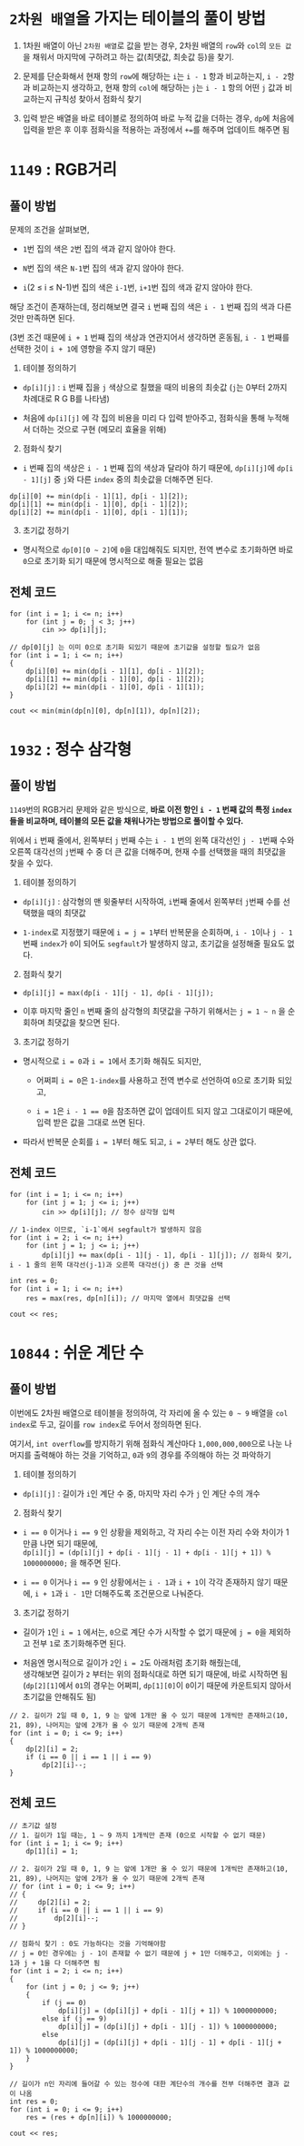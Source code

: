 # `2차원 배열`을 가지는 테이블의 풀이 방법

1. 1차원 배열이 아닌 `2차원 배열`로 값을 받는 경우, 2차원 배열의 `row`와 `col`의 `모든 값`을 채워서 마지막에 구하려고 하는 값(최댓값, 최솟값 등)을 찾기.

2. 문제를 단순화해서 현재 항의 `row`에 해당하는 `i`는 `i - 1` 항과 비교하는지, `i - 2`항과 비교하는지 생각하고, 
현재 항의 `col`에 해당하는 `j`는 `i - 1` 항의 어떤 `j` 값과 비교하는지 규칙성 찾아서 점화식 찾기

4. 입력 받은 배열을 바로 테이블로 정의하여 바로 누적 값을 더하는 경우, `dp`에 처음에 입력을 받은 후 이후 점화식을 적용하는 과정에서 `+=`를 해주며 업데이트 해주면 됨

# `1149` : RGB거리

## 풀이 방법

문제의 조건을 살펴보면,

- `1`번 집의 색은 `2`번 집의 색과 같지 않아야 한다.

- `N`번 집의 색은 `N-1`번 집의 색과 같지 않아야 한다.

- `i`(2 ≤ i ≤ N-1)번 집의 색은 `i-1`번, `i+1`번 집의 색과 같지 않아야 한다.

해당 조건이 존재하는데, 정리해보면 결국 `i` 번째 집의 색은 `i - 1` 번째 집의 색과 다른 것만 만족하면 된다. 

(3번 조건 때문에 `i + 1` 번째 집의 색상과 연관지어서 생각하면 혼동됨, `i - 1` 번째를 선택한 것이 `i + 1`에 영향을 주지 않기 때문)

1. 테이블 정의하기 

- `dp[i][j]` : `i` 번째 집을 `j` 색상으로 칠했을 때의 비용의 최솟값 (`j`는 0부터 2까지 차례대로 R G B를 나타냄)

- 처음에 `dp[i][j]` 에 각 집의 비용을 미리 다 입력 받아주고, 점화식을 통해 누적해서 더하는 것으로 구현 (메모리 효율을 위해)

2. 점화식 찾기

- `i` 번째 집의 색상은 `i - 1` 번째 집의 색상과 달라야 하기 때문에, `dp[i][j]`에 `dp[i - 1][j]` 중 `j`와 다른 `index` 중의 최솟값을 더해주면 된다.

```
dp[i][0] += min(dp[i - 1][1], dp[i - 1][2]);
dp[i][1] += min(dp[i - 1][0], dp[i - 1][2]);
dp[i][2] += min(dp[i - 1][0], dp[i - 1][1]);
```

3. 초기값 정하기

- 명시적으로 `dp[0][0 ~ 2]`에 `0`을 대입해줘도 되지만, 전역 변수로 초기화하면 바로 `0`으로 초기화 되기 때문에 명시적으로 해줄 필요는 없음

## 전체 코드

```
for (int i = 1; i <= n; i++)
    for (int j = 0; j < 3; j++)
        cin >> dp[i][j];

// dp[0][j] 는 이미 0으로 초기화 되있기 때문에 초기값을 설정할 필요가 없음
for (int i = 1; i <= n; i++)
{
    dp[i][0] += min(dp[i - 1][1], dp[i - 1][2]);
    dp[i][1] += min(dp[i - 1][0], dp[i - 1][2]);
    dp[i][2] += min(dp[i - 1][0], dp[i - 1][1]);
}

cout << min(min(dp[n][0], dp[n][1]), dp[n][2]);
```

# `1932` : 정수 삼각형

## 풀이 방법

`1149`번의 RGB거리 문제와 같은 방식으로, **바로 이전 항인 `i - 1` 번째 값의 특정 `index` 들을 비교하며, 테이블의 모든 값을 채워나가는 방법으로 풀이할 수 있다.**

위에서 `i` 번째 줄에서, 왼쪽부터 `j` 번째 수는 `i - 1` 번의 왼쪽 대각선인 `j - 1`번째 수와 오른쪽 대각선의 `j`번째 수 중 더 큰 값을 더해주며, 현재 수를 선택했을 때의 최댓값을 찾을 수 있다.

1. 테이블 정의하기

- `dp[i][j]` : 삼각형의 맨 윗줄부터 시작하여, `i`번째 줄에서 왼쪽부터 `j`번째 수를 선택했을 때의 최댓값

- `1-index`로 지정했기 때문에 `i = j = 1`부터 반복문을 순회하며, `i - 1`이나 `j - 1` 번째 `index`가 `0`이 되어도 `segfault`가 발생하지 않고, 초기값을 설정해줄 필요도 없다.

2. 점화식 찾기

- `dp[i][j] = max(dp[i - 1][j - 1], dp[i - 1][j]);`

- 이후 마지막 줄인 `n` 번째 줄의 삼각형의 최댓값을 구하기 위해서는 `j = 1 ~ n` 을 순회하며 최댓값을 찾으면 된다.

3. 초기값 정하기

- 명시적으로 `i = 0`과 `i = 1`에서 초기화 해줘도 되지만, 
    
    - 어쩌피 `i = 0`은 `1-index`를 사용하고 전역 변수로 선언하여 `0`으로 초기화 되있고,

    - `i = 1`은 `i - 1 == 0`을 참조하면 값이 업데이트 되지 않고 그대로이기 때문에, 입력 받은 값을 그대로 쓰면 된다.

- 따라서 반복문 순회를 `i = 1`부터 해도 되고, `i = 2`부터 해도 상관 없다.

## 전체 코드

```
for (int i = 1; i <= n; i++)
    for (int j = 1; j <= i; j++)
        cin >> dp[i][j]; // 정수 삼각형 입력

// 1-index 이므로, `i-1`에서 segfault가 발생하지 않음
for (int i = 2; i <= n; i++)
    for (int j = 1; j <= i; j++)
        dp[i][j] += max(dp[i - 1][j - 1], dp[i - 1][j]); // 점화식 찾기, i - 1 줄의 왼쪽 대각선(j-1)과 오른쪽 대각선(j) 중 큰 것을 선택

int res = 0;
for (int i = 1; i <= n; i++)
    res = max(res, dp[n][i]); // 마지막 열에서 최댓값을 선택

cout << res;
```

# `10844` : 쉬운 계단 수

## 풀이 방법

이번에도 2차원 배열으로 테이블을 정의하여, 각 자리에 올 수 있는 `0 ~ 9` 배열을 `col index`로 두고, 길이를 `row index`로 두어서 정의하면 된다.

여기서, `int overflow`를 방지하기 위해 점화식 계산마다 `1,000,000,000`으로 나눈 나머지를 출력해야 하는 것을 기억하고, `0`과 `9`의 경우를 주의해야 하는 것 파악하기

1. 테이블 정의하기

- `dp[i][j]` : 길이가 `i`인 계단 수 중, 마지막 자리 수가 `j` 인 계단 수의 개수

2. 점화식 찾기

- `i == 0` 이거나 `i == 9` 인 상황을 제외하고, 각 자리 수는 이전 자리 수와 차이가 1만큼 나면 되기 때문에,\
`dp[i][j] = (dp[i][j] + dp[i - 1][j - 1] + dp[i - 1][j + 1]) % 1000000000;` 을 해주면 된다.

- `i == 0` 이거나 `i == 9` 인 상황에서는 `i - 1`과 `i + 1`이 각각 존재하지 않기 때문에, `i + 1`과 `i - 1`만 더해주도록 조건문으로 나눠준다.

3. 초기값 정하기

- 길이가 `1`인 `i = 1` 에서는, `0`으로 계단 수가 시작할 수 없기 때문에 `j = 0`을 제외하고 전부 `1`로 초기화해주면 된다.

- 처음엔 명시적으로 길이가 `2`인 `i = 2`도 아래처럼 초기화 해줬는데,\
생각해보면 길이가 `2` 부터는 위의 점화식대로 하면 되기 때문에, 바로 시작하면 됨 \
(`dp[2][1]`에서 `01`의 경우는 어쩌피, `dp[1][0]`이 `0`이기 때문에 카운트되지 않아서 초기값을 안해줘도 됨)

```
// 2. 길이가 2일 때 0, 1, 9 는 앞에 1개만 올 수 있기 때문에 1개씩만 존재하고(10, 21, 89), 나머지는 앞에 2개가 올 수 있기 때문에 2개씩 존재
for (int i = 0; i <= 9; i++)
{
    dp[2][i] = 2;
    if (i == 0 || i == 1 || i == 9)
        dp[2][i]--;
}
```

## 전체 코드

```
// 초기값 설정
// 1. 길이가 1일 때는, 1 ~ 9 까지 1개씩만 존재 (0으로 시작할 수 없기 때문)
for (int i = 1; i <= 9; i++)
    dp[1][i] = 1;

// 2. 길이가 2일 때 0, 1, 9 는 앞에 1개만 올 수 있기 때문에 1개씩만 존재하고(10, 21, 89), 나머지는 앞에 2개가 올 수 있기 때문에 2개씩 존재
// for (int i = 0; i <= 9; i++)
// {
//     dp[2][i] = 2;
//     if (i == 0 || i == 1 || i == 9)
//         dp[2][i]--;
// }

// 점화식 찾기 : 0도 가능하다는 것을 기억해야함
// j = 0인 경우에는 j - 1이 존재할 수 없기 때문에 j + 1만 더해주고, 이외에는 j - 1과 j + 1을 다 더해주면 됨
for (int i = 2; i <= n; i++)
{
    for (int j = 0; j <= 9; j++)
    {
        if (j == 0)
            dp[i][j] = (dp[i][j] + dp[i - 1][j + 1]) % 1000000000;
        else if (j == 9)
            dp[i][j] = (dp[i][j] + dp[i - 1][j - 1]) % 1000000000;
        else
            dp[i][j] = (dp[i][j] + dp[i - 1][j - 1] + dp[i - 1][j + 1]) % 1000000000;
    }
}

// 길이가 n인 자리에 들어갈 수 있는 정수에 대한 계단수의 개수를 전부 더해주면 결과 값이 나옴
int res = 0;
for (int i = 0; i <= 9; i++)
    res = (res + dp[n][i]) % 1000000000;

cout << res;
```
